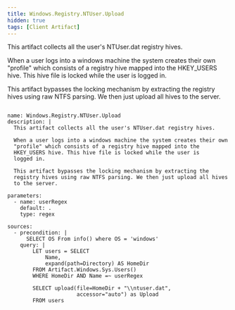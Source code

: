 ```yaml
---
title: Windows.Registry.NTUser.Upload
hidden: true
tags: [Client Artifact]
---
```


This artifact collects all the user's NTUser.dat registry hives.

When a user logs into a windows machine the system creates their own
"profile" which consists of a registry hive mapped into the
HKEY_USERS hive. This hive file is locked while the user is
logged in.

This artifact bypasses the locking mechanism by extracting the
registry hives using raw NTFS parsing. We then just upload all hives
to the server.


<pre><code class="language-yaml">
name: Windows.Registry.NTUser.Upload
description: |
  This artifact collects all the user's NTUser.dat registry hives.

  When a user logs into a windows machine the system creates their own
  "profile" which consists of a registry hive mapped into the
  HKEY_USERS hive. This hive file is locked while the user is
  logged in.

  This artifact bypasses the locking mechanism by extracting the
  registry hives using raw NTFS parsing. We then just upload all hives
  to the server.

parameters:
  - name: userRegex
    default: .
    type: regex

sources:
  - precondition: |
      SELECT OS From info() where OS = 'windows'
    query: |
        LET users = SELECT
            Name,
            expand(path=Directory) AS HomeDir
        FROM Artifact.Windows.Sys.Users()
        WHERE HomeDir AND Name =~ userRegex

        SELECT upload(file=HomeDir + "\\ntuser.dat",
                      accessor="auto") as Upload
        FROM users

</code></pre>

